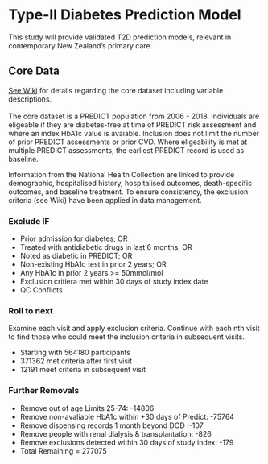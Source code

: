 # Type-II Diabetes Prediction Model

This study will provide validated T2D prediction models, relevant in contemporary New Zealand’s primary care. 

## Core Data
<a href="https://github.com/VIEW2020/DiabetesPrediction/wiki" target="_blank">See Wiki</a> for details regarding the core dataset including variable descriptions.<br></br>
The core dataset is a PREDICT population from 2006 - 2018. Individuals are eligeable if they are diabetes-free at time of PREDICT risk assessment and where an index HbA1c value is avaiable.
Inclusion does not limit the number of prior PREDICT assessments or prior CVD. Where eligeability is met at multiple PREDICT assessments, the earliest PREDICT record is used as baseline.

Information from the National Health Collection are linked to provide demographic, hospitalised history, hospitalised outcomes, death-specific outcomes, and baseline treatment. 
To ensure consistency, the exclusion criteria (see Wiki) have been applied in data management. 

### Exclude IF
- Prior admission for diabetes; OR
-	Treated with antidiabetic drugs in last 6 months; OR
-	Noted as diabetic in PREDICT; OR
- Non-existing HbA1c test in prior 2 years; OR
-	Any HbA1c in prior 2 years >= 50mmol/mol
- Exclusion critiera met within 30 days of study index date
- QC Conflicts

### Roll to next
Examine each visit and apply exclusion criteria. Continue with each nth visit to find those who could meet the inclusion criteria in subsequent visits.
- Starting with 564180 participants
- 371362 met criteria after first visit
- 12191 meet criteria in subsequent visit

### Further Removals
- Remove out of age Limits 25-74: -14806
- Remove non-avaliable HbA1c within +30 days of Predict: -75764
- Remove dispensing records 1 month beyond DOD :-107
- Remove people with renal dialysis & transplantation: -826
- Remove exclusions detected within 30 days of study index: -179
- Total Remaining = 277075
